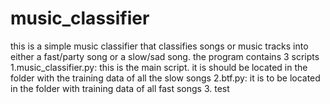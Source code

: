 # music_classifier
this is a simple music classifier that classifies songs or music tracks into either a fast/party song or a slow/sad song.
the program contains 3 scripts
1.music_classifier.py: this is the main script. it is should be located in the folder with the training data of all the slow songs
2.btf.py: it is to be located in the folder with training data of all fast songs
3. test
